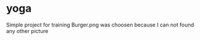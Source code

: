 # yoga
Simple project for training
Burger.png was choosen because I can not found any other picture
